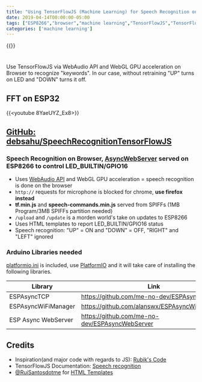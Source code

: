 ```yaml
---
title: "Using TensorFlowJS (Machine Learning) for Speech Recognition on ESP8266"
date: 2019-04-14T00:00:00-05:00
tags: ["ESP8266","browser","machine learning","TensorFlowJS","TensorFlow"]
categories: ['machine learning']
---
```


{{<youtube E5KpzR9Igfw>}}

#

Use TensorFlowJS via WebAudio API and WebGL GPU acceleration on Browser to recognize "keywords". In our case, without retraining "UP" turns on LED and "DOWN" turns it off.

## FFT on ESP32

{{<youtube 8YaeUYZ_Ex8>}}

## [GitHub: debsahu/SpeechRecognitionTensorFlowJS](https://github.com/debsahu/SpeechRecognitionTensorFlowJS)

### Speech Recognition on Browser, [AsyncWebServer](https://github.com/me-no-dev/ESPAsyncWebServer) served on ESP8266 to control LED_BUILTIN/GPIO16

- Uses [WebAudio API](https://developer.mozilla.org/en-US/docs/Web/API/Web_Audio_API) and WebGL GPU acceleration = speech recognition is done on the browser
- `http://` requests for microphone is blocked for chrome, **use firefox instead**
- **tf.min.js** and **speech-commands.min.js** served from SPIFFs (1MB Program/3MB SPIFFs partition needed)
- `/upload` and `/update` is a morden world's take on updates to ESP8266
- Uses HTML templates to report LED_BUILTIN/GPIO16 status
- Speech recognition: "UP" = ON and "DOWN" = OFF, "RIGHT" and "LEFT" ignored

### Arduino Libraries needed

[platformio.ini](https://github.com/debsahu/SpeechRecognitionTensorFlowJS/blob/master/platformio.ini) is included, use [PlatformIO](https://platformio.org/platformio-ide) and it will take care of installing the following libraries.

| Library                   | Link                                                       |
|---------------------------|------------------------------------------------------------|
|ESPAsyncTCP                |https://github.com/me-no-dev/ESPAsyncTCP                    |
|ESPAsyncWiFiManager        |https://github.com/alanswx/ESPAsyncWiFiManager              |
|ESP Async WebServer        |https://github.com/me-no-dev/ESPAsyncWebServer              |

## Credits

- Inspiration(and major code with regards to JS): [Rubik's Code](https://rubikscode.net/2019/04/01/drawing-with-voice-speech-recognition-with-tensorflow-js/)
- TensorFlowJS Documentation: [Speech recognition](https://github.com/tensorflow/tfjs-models/tree/master/speech-commands)
- [@RuiSantosdotme](https://github.com/RuiSantosdotme) for [HTML Templates](https://github.com/RuiSantosdotme/ESP32-Course/tree/master/code/SPIFFS/ESP32_Async_Web_Server)
